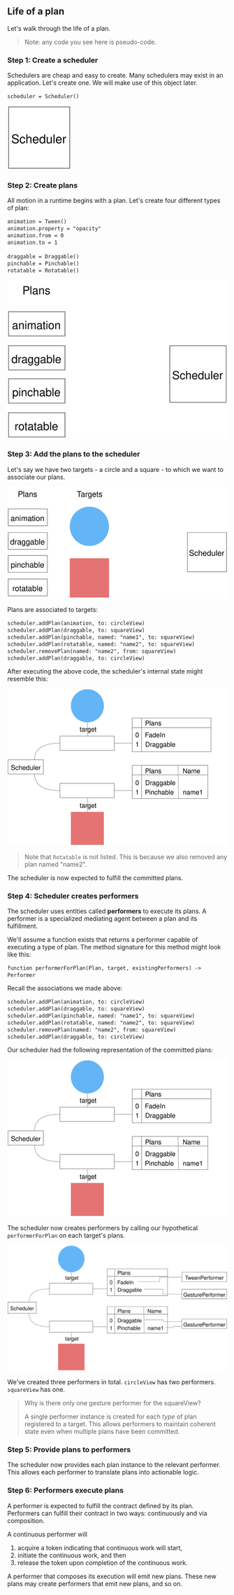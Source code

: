 ## Life of a plan

Let's walk through the life of a plan.

> Note: any code you see here is pseudo-code.

### Step 1: Create a scheduler

Schedulers are cheap and easy to create. Many schedulers may exist in an application. Let's create one. We will make use of this object later.

```
scheduler = Scheduler()
```

![](../../_assets/LifeOfAPlan-step1.svg)

### Step 2: Create plans

All motion in a runtime begins with a plan. Let's create four different types of plan:

```
animation = Tween()
animation.property = "opacity"
animation.from = 0
animation.to = 1

draggable = Draggable()
pinchable = Pinchable()
rotatable = Rotatable()
```

![](../../_assets/LifeOfAPlan-step2.svg)

### Step 3: Add the plans to the scheduler

Let's say we have two targets - a circle and a square - to which we want to associate our plans.

![](../../_assets/LifeOfAPlan-step3-targets.svg)

Plans are associated to targets:

```
scheduler.addPlan(animation, to: circleView)
scheduler.addPlan(draggable, to: squareView)
scheduler.addPlan(pinchable, named: "name1", to: squareView)
scheduler.addPlan(rotatable, named: "name2", to: squareView)
scheduler.removePlan(named: "name2", from: squareView)
scheduler.addPlan(draggable, to: circleView)
```

After executing the above code, the scheduler's internal state might resemble this:

![](../../_assets/TargetManagers.svg)

> Note that `Rotatable` is not listed. This is because we also removed any plan named "name2".

The scheduler is now expected to fulfill the committed plans.

### Step 4: Scheduler creates performers

The scheduler uses entities called **performers** to execute its plans. A performer is a specialized mediating agent between a plan and its fulfillment.

We'll assume a function exists that returns a performer capable of executing a type of plan. The method signature for this method might look like this:

```
function performerForPlan(Plan, target, existingPerformers) -> Performer
```

Recall the associations we made above:

```
scheduler.addPlan(animation, to: circleView)
scheduler.addPlan(draggable, to: squareView)
scheduler.addPlan(pinchable, named: "name1", to: squareView)
scheduler.addPlan(rotatable, named: "name2", to: squareView)
scheduler.removePlan(named: "name2", from: squareView)
scheduler.addPlan(draggable, to: circleView)
```

Our scheduler had the following representation of the committed plans:

![](../../_assets/TargetManagers.svg)

The scheduler now creates performers by calling our hypothetical `performerForPlan` on each target's plans.

![](../../_assets/LifeOfAPlan-step4.svg)

We've created three performers in total. `circleView` has two performers. `squareView` has one.

> Why is there only one gesture performer for the squareView?
> 
> A single performer instance is created for each _type_ of plan registered to a target. This allows performers to maintain coherent state even when multiple plans have been committed.

### Step 5: Provide plans to performers

The scheduler now provides each plan instance to the relevant performer. This allows each performer to translate plans into actionable logic.

### Step 6: Performers execute plans

A performer is expected to fulfill the contract defined by its plan. Performers can fulfill their contract in two ways: continuously and via composition.

A continuous performer will

1. acquire a token indicating that continuous work will start,
2. initiate the continuous work, and then
3. release the token upon completion of the continuous work.

A performer that composes its execution will emit new plans. These new plans may create performers that emit new plans, and so on.
